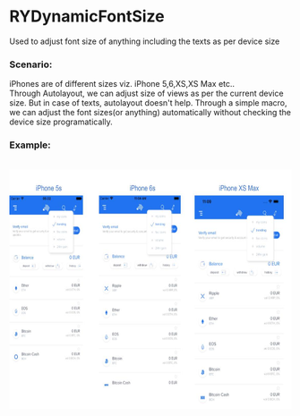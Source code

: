 # RYDynamicFontSize
Used to adjust font size of anything including the texts as per device size

### Scenario:
iPhones are of different sizes viz. iPhone 5,6,XS,XS Max etc..  
Through Autolayout, we can adjust size of views as per the current device size. But in case of texts, autolayout doesn't help.
Through a simple macro, we can adjust the font sizes(or anything) automatically without checking the device size programatically.  
  
### Example:  
  
</br>
<img src = "https://github.com/Rahul4ios/RYDynamicFontSize/blob/master/Combined.jpg" width="600" height="428.339" />
